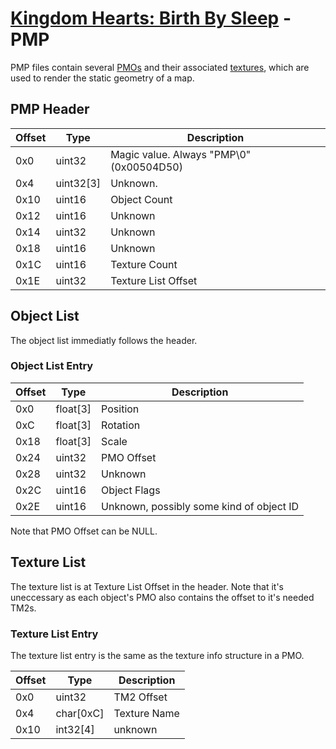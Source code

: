 # [Kingdom Hearts: Birth By Sleep](./index.md) - PMP

PMP files contain several [PMOs](./pmo.md) and their associated [textures](../common/tm2.md), which are used to render the static geometry of a map.

## PMP Header 

| Offset | Type | Description |
|--------|------|-------------|
| 0x0 | uint32 | Magic value. Always "PMP\0" (0x00504D50) |
| 0x4 | uint32[3] | Unknown. |
| 0x10 | uint16 | Object Count |
| 0x12 | uint16 | Unknown |
| 0x14 | uint32 | Unknown |
| 0x18 | uint16 | Unknown |
| 0x1C | uint16 | Texture Count |
| 0x1E | uint32 | Texture List Offset |

## Object List

The object list immediatly follows the header.

### Object List Entry

| Offset | Type | Description |
|--------|------|-------------|
| 0x0 | float[3] | Position |
| 0xC | float[3] | Rotation |
| 0x18 | float[3] | Scale |
| 0x24 | uint32 | PMO Offset |
| 0x28 | uint32 | Unknown |
| 0x2C | uint16 | Object Flags |
| 0x2E | uint16 | Unknown, possibly some kind of object ID |

Note that PMO Offset can be NULL.

## Texture List

The texture list is at Texture List Offset in the header. Note that it's uneccessary as each object's PMO also contains the offset to it's needed TM2s.

### Texture List Entry

The texture list entry is the same as the texture info structure in a PMO.

| Offset | Type | Description |
|--------|------|-------------|
| 0x0    | uint32 | TM2 Offset |
| 0x4    | char[0xC] | Texture Name |
| 0x10   | int32[4] | unknown |